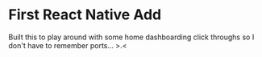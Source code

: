 # First React Native Add

Built this to play around with some home dashboarding click throughs so I don't have to remember ports... >.<